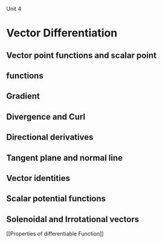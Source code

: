 Unit 4
# Vector Differentiation
## Vector point functions and scalar point
## functions
## Gradient
## Divergence and Curl
## Directional derivatives
## Tangent plane and normal line
## Vector identities
## Scalar potential functions
## Solenoidal and Irrotational vectors

[[Properties of differentiable Function]]